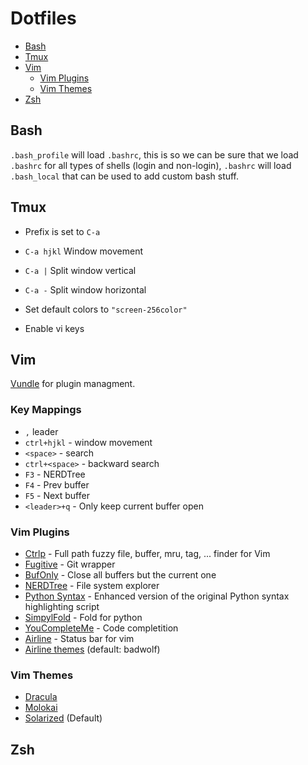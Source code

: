 # Dotfiles

* [Bash](#bash)
* [Tmux](#tmux)
* [Vim](#vim)
  * [Vim Plugins](#vim-plugins)
  * [Vim Themes](#vim-themes)
* [Zsh](#zsh)


## <a name="bash"></a>Bash

`.bash_profile` will load `.bashrc`, this is so we can be sure that we load `.bashrc` for all types of shells (login and non-login), `.bashrc` will load `.bash_local` that can be used to add custom bash stuff.

## <a name="tmux"></a>Tmux

  * Prefix is set to `C-a`
  * `C-a hjkl` Window movement
  * `C-a |` Split window vertical
  * `C-a -` Split window horizontal

  * Set default colors to `"screen-256color"`
  * Enable vi keys


## <a name="vim"></a>Vim

[Vundle][vundle] for plugin managment.

### Key Mappings

  * `,` leader
  * `ctrl+hjkl` - window movement
  * `<space>` - search
  * `ctrl+<space>` - backward search
  * `F3` - NERDTree
  * `F4` - Prev buffer
  * `F5` - Next buffer
  * `<leader>+q` - Only keep current buffer open

### <a name="vim-plugins"></a>Vim Plugins

  * [Ctrlp][ctrlp] - Full path fuzzy file, buffer, mru, tag, ... finder for Vim
  * [Fugitive][fugitive] - Git wrapper
  * [BufOnly][bufonly] - Close all buffers but the current one
  * [NERDTree][nerdtree] - File system explorer
  * [Python Syntax][python-syntax] - Enhanced version of the original Python syntax highlighting script
  * [SimpylFold][simpylfold] - Fold for python
  * [YouCompleteMe][youcompleteme] - Code completition
  * [Airline][airline] - Status bar for vim
  * [Airline themes][airline-themes] (default: badwolf)

### <a name="vim-themes"></a>Vim Themes

  * [Dracula][dracula]
  * [Molokai][molokai]
  * [Solarized][solarized] (Default)


## <a name="zsh"></a>Zsh

[airline]:          https://github.com/vim-airline/vim-airline
[airline-themes]:   https://github.com/vim-airline/vim-airline-themes
[dracula]:          https://github.com/dracula/vim
[ctrlp]:            https://github.com/ctrlpvim/ctrlp.vim
[bufonly]:          https://github.com/vim-scripts/BufOnly.vim
[fugitive]:         https://github.com/tpope/vim-fugitive
[molokai]:          https://github.com/tomasr/molokai
[nerdtree]:         https://github.com/scrooloose/nerdtree
[python-syntax]:    https://github.com/hdima/python-syntax
[solarized]:        https://github.com/altercation/vim-colors-solarized
[simpylfold]:       https://github.com/tmhedberg/SimpylFold
[youcompleteme]:    https://github.com/Valloric/YouCompleteMe
[vundle]:           https://github.com/VundleVim/Vundle.vim
